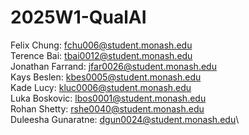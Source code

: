 # 2025W1-QualAI
Felix Chung: fchu006@student.monash.edu\
Terence Bai: tbai0012@student.monash.edu\
Jonathan Farrand: jfar0026@student.monash.edu\
Kays Beslen: kbes0005@student.monash.edu\
Kade Lucy: kluc0006@student.monash.edu\
Luka Boskovic: lbos0001@student.monash.edu\
Rohan Shetty: rshe0040@student.monash.edu\
Duleesha Gunaratne: dgun0024@student.monash.edu\


